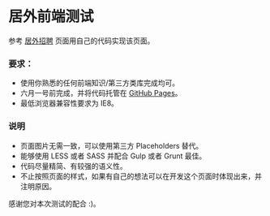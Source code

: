 # 居外前端测试


参考 [居外招聘](http://www.juwai.com/join) 页面用自己的代码实现该页面。

### 要求：

- 使用你熟悉的任何前端知识/第三方类库完成均可。
- 六月一号前完成，并将代码托管在 [GitHub Pages](https://pages.github.com/)。
- 最低浏览器兼容性要求为 IE8。

### 说明

- 页面图片无需一致，可以使用第三方 Placeholders 替代。
- 能够使用 LESS 或者 SASS 并配合 Gulp 或者 Grunt 最佳。
- 代码尽量精简、有较强的语义性。
- 不止按照页面的样式，如果有自己的想法可以在开发这个页面时体现出来，并注明原因。

感谢您对本次测试的配合 :)。
